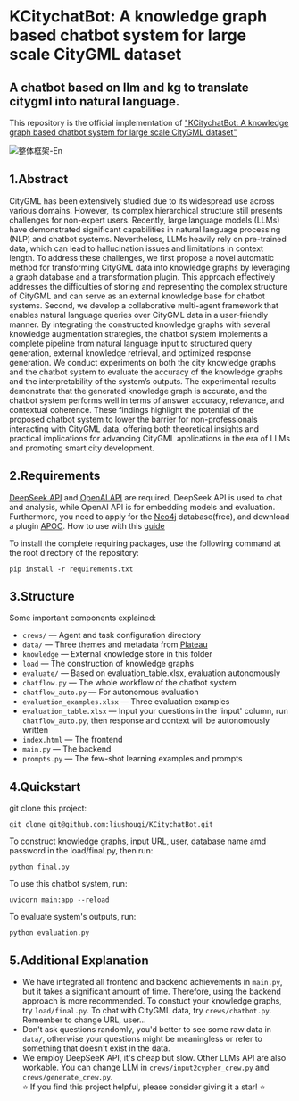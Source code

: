 # KCitychatBot: A knowledge graph based chatbot system for large scale CityGML dataset
A chatbot based on llm and kg to translate citygml into natural language.
---
This repository is the official implementation of [<u>"KCitychatBot: A knowledge graph based chatbot system for large scale CityGML dataset"</u>](https://www.csis.u-tokyo.ac.jp/3d_geoinfo_sdsc_2025/overview.html)  

![整体框架-En](https://github.com/user-attachments/assets/78b53ea9-424e-437e-94b0-a8d537d89d7c)


## 1.Abstract
CityGML has been extensively studied due to its widespread use across various domains. However, its complex hierarchical structure still presents challenges for non-expert users. Recently, large language models (LLMs) have demonstrated significant capabilities in natural language processing (NLP) and chatbot systems. Nevertheless, LLMs heavily rely on pre-trained data, which can lead to hallucination issues and limitations in context length. To address these challenges, we first propose a novel automatic method for transforming CityGML data into knowledge graphs by leveraging a graph database and a transformation plugin. This approach effectively addresses the difficulties of storing and representing the complex structure of CityGML and can serve as an external knowledge base for chatbot systems. Second, we develop a collaborative multi-agent framework that enables natural language queries over CityGML data in a user-friendly manner. By integrating the constructed knowledge graphs with several knowledge augmentation strategies, the chatbot system implements a complete pipeline from natural language input to structured query generation, external knowledge retrieval, and optimized response generation. We conduct experiments on both the city knowledge graphs and the chatbot system to evaluate the accuracy of the knowledge graphs and the interpretability of the system’s outputs. The experimental results demonstrate that the generated knowledge graph is accurate, and the chatbot system performs well in terms of answer accuracy, relevance, and contextual coherence. These findings highlight the potential of the proposed chatbot system to lower the barrier for non-professionals interacting with CityGML data, offering both theoretical insights and practical implications for advancing CityGML applications in the era of LLMs and promoting smart city development.
## 2.Requirements
[<u>DeepSeek API</u>](https://platform.deepseek.com/sign_in) and [<u>OpenAI API</u>](https://platform.openai.com/settings/organization/api-keys) are required, DeepSeek API is used to chat and analysis, while OpenAI API is for embedding models and evaluation. Furthermore, you need to apply for the [<u>Neo4j</u>](https://neo4j.com/download/) database(free), and download a plugin [<u>APOC</u>](https://github.com/neo4j/apoc). How to use with this [<u>guide</u>](https://blog.csdn.net/m0_63593482/article/details/133096869) 

To install the complete requiring packages, use the following command at the root directory of the repository:  

```
pip install -r requirements.txt
```
## 3.Structure
Some important components explained:  
- `crews/` — Agent and task configuration directory
- `data/`  — Three themes and metadata from [<u>Plateau</u>](https://www.mlit.go.jp/plateau/open-data/)  
- `knowledge` — External knowledge store in this folder  
- `load` — The construction of knowledge graphs  
- `evaluate/` — Based on   evaluation_table.xlsx, evaluation  autonomously 
- `chatflow.py` — The whole workflow of the chatbot system  
- `chatflow_auto.py` — For autonomous evaluation  
- `evaluation_examples.xlsx` — Three evaluation examples  
- `evaluation_table.xlsx` — Input your questions in the 'input' column, run `chatflow_auto.py`, then response and context will be autonomously written  
- `index.html` — The frontend  
- `main.py` — The backend
- `prompts.py` —  The few-shot learning examples and prompts
## 4.Quickstart
git clone this project:
```
git clone git@github.com:liushouqi/KCitychatBot.git
```
To construct knowledge graphs, input URL, user, database name amd password in the load/final.py, then run:
```
python final.py
```
To use this chatbot system, run:
```
uvicorn main:app --reload   
```
To evaluate system's outputs, run:
```
python evaluation.py
```
## 5.Additional Explanation
* We have integrated all frontend and backend achievements in `main.py`, but it takes a significant amount of time. Therefore, using the backend approach is more recommended. To constuct your knowledge graphs, try `load/final.py`. To chat with CityGML data, try `crews/chatbot.py`. Remember to change URL, user...  
* Don't ask questions randomly, you'd better to see some raw data in `data/`, otherwise your questions might be meaningless or refer to something that doesn't exist in the data.  
* We employ DeepSeeK API, it's cheap but slow. Other LLMs API are also workable. You can change LLM in `crews/input2cypher_crew.py` and `crews/generate_crew.py`.  
⭐️ If you find this project helpful, please consider giving it a star! ⭐️




